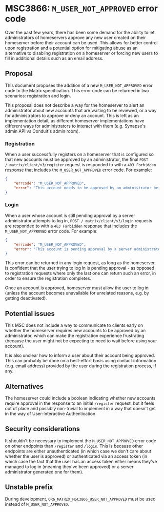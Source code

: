 # MSC3866: `M_USER_NOT_APPROVED` error code

Over the past few years, there has been some demand for the ability to let
administrators of homeservers approve any new user created on their homeserver
before their account can be used. This allows for better control upon
registration and a potential option for mitigating abuse as an alternative to
disabling registration on a homeserver or forcing new users to fill in
additional details such as an email address.

## Proposal

This document proposes the addition of a new `M_USER_NOT_APPROVED` error code to
the Matrix specification. This error code can be returned in two scenarios:
registration and login.

This proposal does not describe a way for the homeserver to alert an
administrator about new accounts that are waiting to be reviewed, or a way for
administrators to approve or deny an account. This is left as an implementation
detail, as different homeserver implementations have different ways for
administrators to interact with them (e.g. Synapse's admin API vs Conduit's
admin room).

### Registration

When a user successfully registers on a homeserver that is configured so that
new accounts must be approved by an administrator, the final `POST
/_matrix/client/v3/register` request is responded to with a `403 Forbidden`
response that includes the `M_USER_NOT_APPROVED` error code. For example:

```json
{
    "errcode": "M_USER_NOT_APPROVED",
    "error": "This account needs to be approved by an administrator before it can be used."
}
```

### Login

When a user whose account is still pending approval by a server administrator
attempts to log in, `POST /_matrix/client/v3/login` requests are responded to
with a `403 Forbidden` response that includes the `M_USER_NOT_APPROVED` error
code. For example:

```json
{
    "errcode": "M_USER_NOT_APPROVED",
    "error": "This account is pending approval by a server administrator. Please try again later."
}
```

This error can be returned in any login request, as long as the homeserver is
confident that the user trying to log in is pending approval - as opposed to
registration requests where only the last one can return such an error, in order
to ensure the registration completes.

Once an account is approved, homeserver must allow the user to log in (unless
the account becomes unavailable for unrelated reasons, e.g. by getting
deactivated).

## Potential issues

This MSC does not include a way to communicate to clients early on whether the
homeserver requires new accounts to be approved by an administrator, which can
make the registration experience frustrating (because the user might not be
expecting to need to wait before using your account).

It is also unclear how to inform a user about their account being approved. This
can probably be done on a best-effort basis using contact information (e.g.
email address) provided by the user during the registration process, if any.

## Alternatives

The homeserver could include a boolean indicating whether new accounts require
approval in the response to an initial `/register` request, but it feels out of
place and possibly non-trivial to implement in a way that doesn't get in the way
of User-Interactive Authentication.

## Security considerations

It shouldn't be necessary to implement the `M_USER_NOT_APPROVED` error code on
other endpoints than `/register` and `/login`. This is because other endpoints
are either unauthenticated (in which case we don't care about whether the user
is approved) or authenticated via an access token (in which case the fact that
the user has an access token either means they've managed to log in (meaning
they've been approved) or a server administrator generated one for them).

## Unstable prefix

During development, `ORG_MATRIX_MSC3866_USER_NOT_APPROVED` must be used instead
of `M_USER_NOT_APPROVED`.
